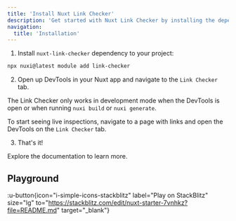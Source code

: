 ```yaml
---
title: 'Install Nuxt Link Checker'
description: 'Get started with Nuxt Link Checker by installing the dependency to your project.'
navigation:
  title: 'Installation'
---
```


1. Install `nuxt-link-checker` dependency to your project:

```bash
npx nuxi@latest module add link-checker
```

2. Open up DevTools in your Nuxt app and navigate to the `Link Checker` tab.

The Link Checker only works in development mode when the DevTools is open or when running `nuxi build` or `nuxi generate`.

To start seeing live inspections, navigate to a page with links and open the DevTools on the `Link Checker` tab.

3. That's it! 

Explore the documentation to learn more.

## Playground

:u-button{icon="i-simple-icons-stackblitz" label="Play on StackBlitz" size="lg" to="https://stackblitz.com/edit/nuxt-starter-7vnhkz?file=README.md" target="_blank"}
